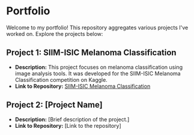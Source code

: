 # Portfolio

Welcome to my portfolio! This repository aggregates various projects I've worked on. Explore the projects below:

## Project 1: SIIM-ISIC Melanoma Classification

- **Description:** This project focuses on melanoma classification using image analysis tools. It was developed for the SIIM-ISIC Melanoma Classification competition on Kaggle.
- **Link to Repository:** [SIIM-ISIC Melanoma Classification](https://github.com/olucasferreira/siim-isic-melanoma-classification)

## Project 2: [Project Name]

- **Description:** [Brief description of the project.]
- **Link to Repository:** [Link to the repository]

